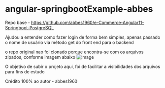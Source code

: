 # angular-springbootExample-abbes
Repo base - https://github.com/abbes1960/e-Commerce-Angular11-Springboot-PostgreSQL


Ajudou a entender como fazer login de forma bem simples, apenas passado o nome de usuário via método get do front end para o backend

o repo original nao foi clonado porque encontra-se com os arquivos zipados, conforme imagem abaixo
![image](https://user-images.githubusercontent.com/12356493/141649739-98c668ac-e2a3-44ad-95fe-3ad91fa3048c.png)


O objetivo de subir o projeto aqui, foi de facilitar a visibilidades dos arquivos para fins de estudo

Crédito 100% ao autor - abbes1960
